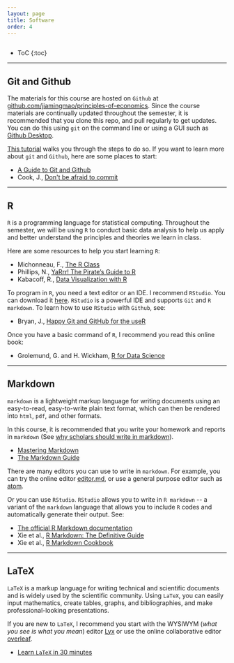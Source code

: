 ```yaml
---
layout: page
title: Software
order: 4
---
```

<p style="height: 1px"></p>

* ToC
{:toc}

---

## Git and Github

The materials for this course are hosted on `Github` at [github.com/jiamingmao/principles-of-economics](http://www.github.com/jiamingmao/principles-of-economics). Since the course materials are continually updated throughout the semester, it is recommended that you clone this repo, and pull regularly to get updates. You can do this using `git` on the command line or using a GUI such as [Github Desktop](https://desktop.github.com/).

[This tutorial](https://github.com/jiamingmao/principles-of-economics/blob/master/Materials/Software/Git%20Basics.md) walks you through the steps to do so. If you want to learn more about `git` and `Github`, here are some places to start:

- [A Guide to Git and Github](https://launchschool.com/books/git/)
- Cook, J., [Don't be afraid to commit](http://archaeogeek.github.io/foss4gukdontbeafraid/index.html)



---

## R

`R` is a programming language for statistical computing. Throughout the semester, we will be using `R` to conduct basic data analysis to help us apply and better understand the principles and theories we learn in class.

Here are some resources to help you start learning `R`:
- Michonneau, F., [The R Class](http://r-bio.github.io/)
- Phillips, N., [YaRrr! The Pirate’s Guide to R](https://bookdown.org/ndphillips/YaRrr/)
- Kabacoff, R., [Data Visualization with R](https://rkabacoff.github.io/datavis/)

To program in `R`, you need a text editor or an IDE. I recommend `RStudio`. You can download it [here](https://www.rstudio.com/). `RStudio` is a powerful IDE and supports `Git` and `R markdown`. To learn how to use `RStudio` with `Github`, see:
- Bryan, J., [Happy Git and GitHub for the useR](http://happygitwithr.com/)

Once you have a basic command of `R`, I recommend you read this online book:
- Grolemund, G. and H. Wickham, [R for Data Science](http://r4ds.had.co.nz/index.html)

---

## Markdown

`markdown` is a lightweight markup language for writing documents using an easy-to-read, easy-to-write plain text format, which can then be rendered into `html`, `pdf`, and other formats.

In this course, it is recommended that you write your homework and reports in `markdown` (See [why scholars should write in markdown](http://blogs.harvard.edu/pamphlet/files/2014/08/markdownpost-acmsmall.pdf)).
- [Mastering Markdown](https://guides.github.com/features/mastering-markdown/)
- [The Markdown Guide](https://www.markdownguide.org/)

There are many editors you can use to write in `markdown`. For example, you can try the online editor [editor.md](https://pandao.github.io/editor.md/en.html), or use a general purpose editor such as [atom](https://atom.io/).

Or you can use `RStudio`. `RStudio` allows you to write in `R markdown` -- a variant of the `markdown` language that allows you to include `R` codes and automatically generate their output. See:
- [The official R Markdown documentation](http://rmarkdown.rstudio.com/)
- Xie et al., [R Markdown: The Definitive Guide](https://bookdown.org/yihui/rmarkdown/)
- Xie et al., [R Markdown Cookbook](https://bookdown.org/yihui/rmarkdown-cookbook/)

---

## LaTeX

`LaTeX` is a markup language for writing technical and scientific documents and is widely used by the scientific community. Using `LaTeX`, you can easily input mathematics, create tables, graphs, and bibliographies, and make professional-looking presentations. 

If you are new to `LaTeX`, I recommend you start with the WYSIWYM (*what you see is what you mean*) editor [Lyx](https://www.lyx.org/) or use the online collaborative editor [overleaf](https://www.overleaf.com/).

- [Learn `LaTeX` in 30 minutes](https://www.overleaf.com/learn/latex/Learn_LaTeX_in_30_minutes)

